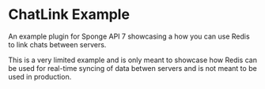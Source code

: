 # ChatLink Example #

An example plugin for Sponge API 7 showcasing a how you can use Redis to link chats between servers.

This is a very limited example and is only meant to showcase how Redis can be used for real-time syncing of data betwen servers and is not meant to be used in production.
